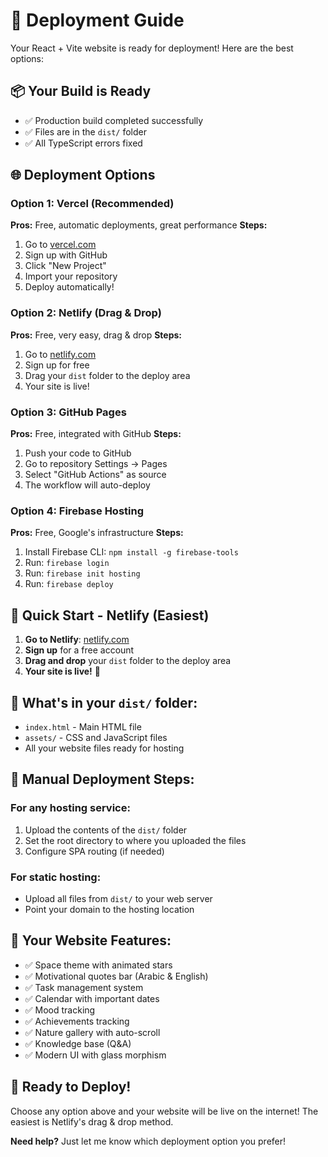 # 🚀 Deployment Guide

Your React + Vite website is ready for deployment! Here are the best options:

## 📦 **Your Build is Ready**
- ✅ Production build completed successfully
- ✅ Files are in the `dist/` folder
- ✅ All TypeScript errors fixed

## 🌐 **Deployment Options**

### **Option 1: Vercel (Recommended)**
**Pros:** Free, automatic deployments, great performance
**Steps:**
1. Go to [vercel.com](https://vercel.com)
2. Sign up with GitHub
3. Click "New Project"
4. Import your repository
5. Deploy automatically!

### **Option 2: Netlify (Drag & Drop)**
**Pros:** Free, very easy, drag & drop
**Steps:**
1. Go to [netlify.com](https://netlify.com)
2. Sign up for free
3. Drag your `dist` folder to the deploy area
4. Your site is live!

### **Option 3: GitHub Pages**
**Pros:** Free, integrated with GitHub
**Steps:**
1. Push your code to GitHub
2. Go to repository Settings → Pages
3. Select "GitHub Actions" as source
4. The workflow will auto-deploy

### **Option 4: Firebase Hosting**
**Pros:** Free, Google's infrastructure
**Steps:**
1. Install Firebase CLI: `npm install -g firebase-tools`
2. Run: `firebase login`
3. Run: `firebase init hosting`
4. Run: `firebase deploy`

## 🎯 **Quick Start - Netlify (Easiest)**

1. **Go to Netlify**: [netlify.com](https://netlify.com)
2. **Sign up** for a free account
3. **Drag and drop** your `dist` folder to the deploy area
4. **Your site is live!** 🎉

## 📁 **What's in your `dist/` folder:**
- `index.html` - Main HTML file
- `assets/` - CSS and JavaScript files
- All your website files ready for hosting

## 🔧 **Manual Deployment Steps:**

### **For any hosting service:**
1. Upload the contents of the `dist/` folder
2. Set the root directory to where you uploaded the files
3. Configure SPA routing (if needed)

### **For static hosting:**
- Upload all files from `dist/` to your web server
- Point your domain to the hosting location

## 🌟 **Your Website Features:**
- ✅ Space theme with animated stars
- ✅ Motivational quotes bar (Arabic & English)
- ✅ Task management system
- ✅ Calendar with important dates
- ✅ Mood tracking
- ✅ Achievements tracking
- ✅ Nature gallery with auto-scroll
- ✅ Knowledge base (Q&A)
- ✅ Modern UI with glass morphism

## 🚀 **Ready to Deploy!**

Choose any option above and your website will be live on the internet! The easiest is Netlify's drag & drop method.

**Need help?** Just let me know which deployment option you prefer! 